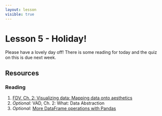 ```yaml
---
layout: lesson
visible: true
---
```


# Lesson 5 - Holiday!

Please have a lovely day off!  There is some reading for today and the quiz on this is due next week.

## Resources

### Reading

1. <a href="https://serialmentor.com/dataviz/aesthetic-mapping.html">FDV, Ch. 2: Visualizing data: Mapping data onto aesthetics</a> 
1. *Optional:* VAD, Ch. 2: What: Data Abstraction 
1. *Optional*: <a href="http://swcarpentry.github.io/python-novice-gapminder/08-data-frames/index.html">More DataFrame operations with Pandas</a>
